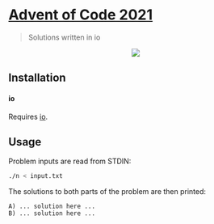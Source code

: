 # [Advent of Code 2021](https://adventofcode.com/2021)
> Solutions written in io

<p align="center">
    <a href="./io"><img src="https://img.shields.io/badge/io-4%2F25-red"></a>
</p>


## Installation

#### io
Requires [io](https://iolanguage.org/).

## Usage

Problem inputs are read from STDIN:

```sh
./n < input.txt
```

The solutions to both parts of the problem are then printed:

```
A) ... solution here ...
B) ... solution here ...
```
